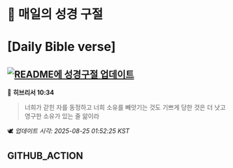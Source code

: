 # 🙏 매일의 성경 구절
# [Daily Bible verse]
## [![README에 성경구절 업데이트](https://github.com/DONGSUKA/first_test/actions/workflows/update-readme-bible.yml/badge.svg)](https://github.com/DONGSUKA/first_test/actions/workflows/update-readme-bible.yml)
<!-- START_BIBLE_VERSE -->
📖 **히브리서 10:34**
> 너희가 갇힌 자를 동정하고 너희 소유를 빼앗기는 것도 기쁘게 당한 것은 더 낫고 영구한 소유가 있는 줄 앎이라

🕊️ _업데이트 시각: 2025-08-25 01:52:25 KST_
  <!-- END_BIBLE_VERSE -->
## GITHUB_ACTION
